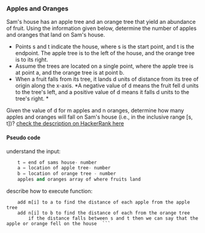 ### Apples and Oranges 
Sam's house has an apple tree and an orange tree that yield an abundance of fruit. Using the information given below, determine the number of apples and oranges that land on Sam's house.
- Points s and t indicate the house, where s is the start point, and t is the endpoint. The apple tree is to the left of the house, and the orange tree is to its right.
- Assume the trees are located on a single point, where the apple tree is at point a, and the orange tree is at point b.
- When a fruit falls from its tree, it lands d units of distance from its tree of origin along the x-axis. 
    *A negative value of d means the fruit fell d units to the tree's left, and a positive value of d means it falls d units to the tree's right. *

Given the value of d for m apples and n oranges, determine how many apples and oranges will fall on Sam's house (i.e., in the inclusive range [s, t])?
[check the description on HackerRank here](https://www.hackerrank.com/challenges/apple-and-orange/problem?isFullScreen=true )

#### Pseudo code
understand the input:
``` s = start of sams house- number
    t = end of sams house- number
    a = location of apple tree- number
    b = location of orange tree - number
    apples and oranges array of where fruits land
```

describe how to execute function:
```i want to find how many apples and oranges land on sams house so between s and t 
    add m[i] to a to find the distance of each apple from the apple tree 
    add n[i] to b to find the distance of each from the orange tree 
        if the distance falls between s and t then we can say that the apple or orange fell on the house  ```

